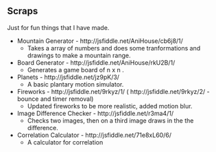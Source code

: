 <h2>Scraps</h2>

<p>Just for fun things that I have made.</p>

<ul>
   <li>Mountain Generator - http://jsfiddle.net/AniHouse/cb6j8/1/
      <ul><li>Takes a array of numbers and does some tranformations and drawings to make a mountain range.</li></ul>
   </li>
   <li>Board Generator - http://jsfiddle.net/AniHouse/rkU2B/1/
      <ul><li>Generates a game board of n x n .</li></ul>
   </li> 
   <li>Planets - http://jsfiddle.net/jz9pK/3/
      <ul><li>A basic plantary motion simulator.</li></ul>
   </li> 
   <li>Fireworks - http://jsfiddle.net/9rkyz/1/ ( http://jsfiddle.net/9rkyz/2/ - bounce and timer removal)
      <ul><li>Updated fireworks to be more realistic, added motion blur.</li></ul>
   </li>
   <li>Image Difference Checker - http://jsfiddle.net/r3ma4/1/
      <ul><li>Checks two images, then on a third image draws in the the difference.</li></ul>
   </li>
   <li>Correlation Calculator - http://jsfiddle.net/71e8xL60/6/
      <ul><li>A calculator for correlation</li></ul>
   </li>
</ul>
